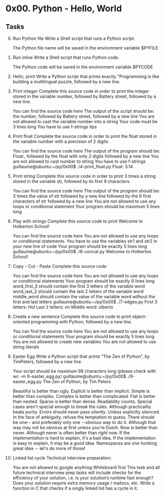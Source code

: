 # 0x00. Python - Hello, World
## Tasks

0. Run Python file
    Write a Shell script that runs a Python script.

    The Python file name will be saved in the environment variable $PYFILE
 
1. Run inline
    Write a Shell script that runs Python code.

    The Python code will be saved in the environment variable $PYCODE

2. Hello, print
    Write a Python script that prints exactly "Programming is like building a multilingual puzzle, followed by a new line.
   
3. Print integer
    Complete this source code in order to print the integer stored in the variable number, followed by Battery street, followed by a new line.

    You can find the source code here
    The output of the script should be:
    the number, followed by Battery street,
    followed by a new line
    You are not allowed to cast the variable number into a string
    Your code must be 3 lines long
    You have to use f-strings tips
   
4. Print float
    Complete the source code in order to print the float stored in the variable number with a precision of 2 digits.

    You can find the source code here
    The output of the program should be:
    Float:, followed by the float with only 2 digits
    followed by a new line
    You are not allowed to cast number to string
    You have to use f-strings
    guillaume@ubuntu:~/py/0x00$ ./4-print_float.py
    Float: 3.14
   
5. Print string
    Complete this source code in order to print 3 times a string stored in the variable str, followed by its first 9 characters.

    You can find the source code here
    The output of the program should be:
    3 times the value of str
    followed by a new line
    followed by the 9 first characters of str
    followed by a new line
    You are not allowed to use any loops or conditional statement
    Your program should be maximum 5 lines long
   
6. Play with strings
    Complete this source code to print Welcome to Holberton School!

    You can find the source code here
    You are not allowed to use any loops or conditional statements.
    You have to use the variables str1 and str2 in your new line of code
    Your program should be exactly 5 lines long
    guillaume@ubuntu:~/py/0x00$ ./6-concat.py
    Welcome to Holberton School!
   
7. Copy - Cut - Paste
    Complete this source code

    You can find the source code here
    You are not allowed to use any loops or conditional statements
    Your program should be exactly 8 lines long
    word_first_3 should contain the first 3 letters of the variable word
    word_last_2 should contain the last 2 letters of the variable word
    middle_word should contain the value of the variable word without the first and last letters
    guillaume@ubuntu:~/py/0x00$ ./7-edges.py
    First 3 letters: Hol
    Last 2 letters: on
    Middle word: olberto
   
8. Create a new sentence
    Complete this source code to print object-oriented programming with Python, followed by a new line.

    You can find the source code here
    You are not allowed to use any loops or conditional statements
    Your program should be exactly 5 lines long
    You are not allowed to create new variables
    You are not allowed to use string literals
   
9. Easter Egg
    Write a Python script that prints “The Zen of Python”, by TimPeters, followed by a new line.

    Your script should be maximum 98 characters long (please check with wc -m 9-easter_egg.py)
    guillaume@ubuntu:~/py/0x00$ ./9-easter_egg.py
    The Zen of Python, by Tim Peters

    Beautiful is better than ugly.
    Explicit is better than implicit.
    Simple is better than complex.
    Complex is better than complicated.
    Flat is better than nested.
    Sparse is better than dense.
    Readability counts.
    Special cases aren't special enough to break the rules.
    Although practicality beats purity.
    Errors should never pass silently.
    Unless explicitly silenced.
    In the face of ambiguity, refuse the temptation to guess.
    There should be one-- and preferably only one --obvious way to do it.
    Although that way may not be obvious at first unless you're Dutch.
    Now is better than never.
    Although never is often better than *right* now.
    If the implementation is hard to explain, it's a bad idea.
    If the implementation is easy to explain, it may be a good idea.
    Namespaces are one honking great idea -- let's do more of those!
   
10. Linked list cycle
    Technical interview preparation:

    You are not allowed to google anything
    Whiteboard first
    This task and all future technical interview prep tasks will include checks for the efficiency of your solution, i.e. is your solution’s runtime fast enough? Does your solution require extra memory usage / mallocs, etc.
    Write a function in C that checks if a singly linked list has a cycle in it.


